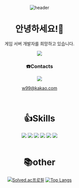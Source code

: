 <div align="center">
   <div>
     
  ![header](https://capsule-render.vercel.app/api?type=waving&color=timeGradient&text=Welcome%20to%20ash5270%20GitHub%20&animation=twinkling&fontSize=35&fontAlignY=40&fontAlign=70&height=250)


</div>

# 안녕하세요!👋
게임 서버 개발자를 희망하고 있습니다.

<a href="https://rupso.notion.site/31e0eee855334860bae7e1b0fd965042">
<img src="https://img.shields.io/badge/portfolio-000000?style=for-the-badge&logo=Notion&logoColor=white"/>
</a>

### ☎️Contacts
<a href="mailto:w99@kakao.com">
<img src="https://img.shields.io/badge/Kakao-FFCD00?style=for-the-badge&logo=Kakao&logoColor=black"/>
</a>

w99@kakao.com

<br/>


# 👍Skills   
<div align="center">
<img src="https://img.shields.io/badge/C++-00599C?style=for-the-badge&logo=c%2B%2B&logoColor=white"/>
<img src="https://img.shields.io/badge/.NET-512BD4?style=for-the-badge&logo=.NET&logoColor=white"/>
<img src="https://img.shields.io/badge/Unity-FFFFFF?style=for-the-badge&logo=Unity&logoColor=black"/>
<img src="https://img.shields.io/badge/MySQL-4479A1?style=for-the-badge&logo=MySQL&logoColor=white"/>
<img src="https://img.shields.io/badge/IOCP-40AEF0?style=for-the-badge"/>
<img src="https://img.shields.io/badge/SOCKET-EF2D5E?style=for-the-badge"/>

</div>

<br/>
   
# 📚other 
  
[![Solved.ac프로필](http://mazassumnida.wtf/api/v2/generate_badge?boj=ash5270)](https://solved.ac/ash5270)
[![Top Langs](https://github-readme-stats.vercel.app/api/top-langs/?username=ash5270&layout=compact)](https://github.com/ash5270/github-readme-stats)

</div>





